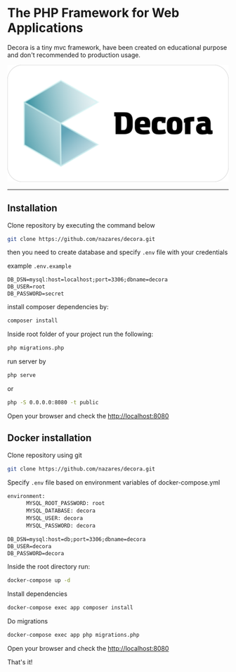 # The PHP Framework for Web Applications

Decora is a tiny mvc framework, have been created on educational purpose and don't recommended to production usage.

![logo](/src/decora_logo.png)

---

## Installation

Clone repository by executing the command below

```bash
git clone https://github.com/nazares/decora.git
```

then you need to create database and specify `.env` file with your credentials

example `.env.example`

```dotenv
DB_DSN=mysql:host=localhost;port=3306;dbname=decora
DB_USER=root
DB_PASSWORD=secret
```

install composer dependencies by:

```bash
composer install
```

Inside root folder of your project run the following:

```bash
php migrations.php
```

run server by

```bash
php serve
```

or

```bash
php -S 0.0.0.0:8080 -t public
```

Open your browser and check the [http://localhost:8080](http://localhost:8080)

## Docker installation

Clone repository using git

```bash
git clone https://github.com/nazares/decora.git
```

Specify `.env` file based on environment variables of docker-compose.yml

```dockerfile
environment:
      MYSQL_ROOT_PASSWORD: root
      MYSQL_DATABASE: decora
      MYSQL_USER: decora
      MYSQL_PASSWORD: decora
```

```env
DB_DSN=mysql:host=db;port=3306;dbname=decora
DB_USER=decora
DB_PASSWORD=decora
```

Inside the root directory run:

```bash
docker-compose up -d
```

Install dependencies

```bash
docker-compose exec app composer install
```

Do migrations

```bash
docker-compose exec app php migrations.php
```

Open your browser and check the [http://localhost:8080](http://localhost:8080)

That's it!
